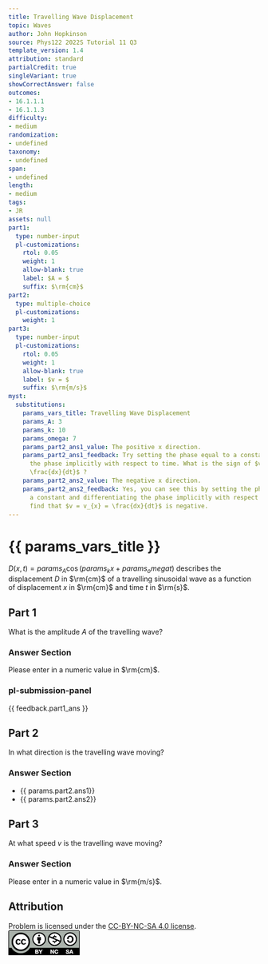 ```yaml
---
title: Travelling Wave Displacement
topic: Waves
author: John Hopkinson
source: Phys122 2022S Tutorial 11 Q3
template_version: 1.4
attribution: standard
partialCredit: true
singleVariant: true
showCorrectAnswer: false
outcomes:
- 16.1.1.1
- 16.1.1.3
difficulty:
- medium
randomization:
- undefined
taxonomy:
- undefined
span:
- undefined
length:
- medium
tags:
- JR
assets: null
part1:
  type: number-input
  pl-customizations:
    rtol: 0.05
    weight: 1
    allow-blank: true
    label: $A = $
    suffix: $\rm{cm}$
part2:
  type: multiple-choice
  pl-customizations:
    weight: 1
part3:
  type: number-input
  pl-customizations:
    rtol: 0.05
    weight: 1
    allow-blank: true
    label: $v = $
    suffix: $\rm{m/s}$
myst:
  substitutions:
    params_vars_title: Travelling Wave Displacement
    params_A: 3
    params_k: 10
    params_omega: 7
    params_part2_ans1_value: The positive x direction.
    params_part2_ans1_feedback: Try setting the phase equal to a constant and differentiating
      the phase implicitly with respect to time. What is the sign of $v = v_{x} =
      \frac{dx}{dt}$ ?
    params_part2_ans2_value: The negative x direction.
    params_part2_ans2_feedback: Yes, you can see this by setting the phase equal to
      a constant and differentiating the phase implicitly with respect to time to
      find that $v = v_{x} = \frac{dx}{dt}$ is negative.
---
```

# {{ params_vars_title }}
$D(x,t) = {{ params_A }}\cos({{ params_k }}x+ {{ params_omega }}t)$ describes the displacement $D$ in $\rm{cm}$ of a travelling sinusoidal wave as a function of displacement $x$ in $\rm{cm}$ and time $t$ in $\rm{s}$.

## Part 1

What is the amplitude $A$ of the travelling wave?

### Answer Section

Please enter in a numeric value in $\rm{cm}$.

### pl-submission-panel

{{ feedback.part1_ans }}

## Part 2

In what direction is the travelling wave moving?

### Answer Section

- {{ params.part2.ans1}}
- {{ params.part2.ans2}}

## Part 3

At what speed $v$ is the travelling wave moving?

### Answer Section

Please enter in a numeric value in $\rm{m/s}$.

## Attribution

Problem is licensed under the [CC-BY-NC-SA 4.0 license](https://creativecommons.org/licenses/by-nc-sa/4.0/).<br> ![The Creative Commons 4.0 license requiring attribution-BY, non-commercial-NC, and share-alike-SA license.](https://raw.githubusercontent.com/firasm/bits/master/by-nc-sa.png)